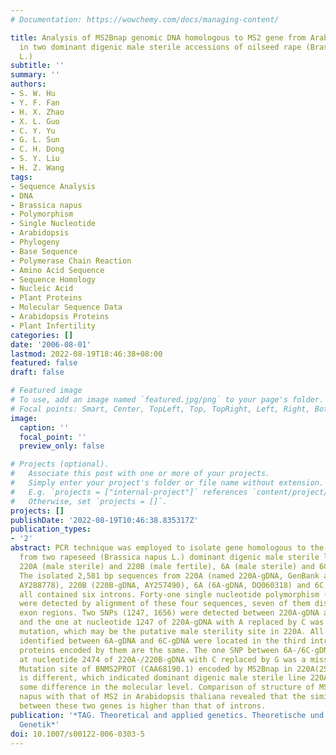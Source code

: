 ```yaml
---
# Documentation: https://wowchemy.com/docs/managing-content/

title: Analysis of MS2Bnap genomic DNA homologous to MS2 gene from Arabidopsis thaliana
  in two dominant digenic male sterile accessions of oilseed rape (Brassica napus
  L.)
subtitle: ''
summary: ''
authors:
- S. W. Hu
- Y. F. Fan
- H. X. Zhao
- X. L. Guo
- C. Y. Yu
- G. L. Sun
- C. H. Dong
- S. Y. Liu
- H. Z. Wang
tags:
- Sequence Analysis
- DNA
- Brassica napus
- Polymorphism
- Single Nucleotide
- Arabidopsis
- Phylogeny
- Base Sequence
- Polymerase Chain Reaction
- Amino Acid Sequence
- Sequence Homology
- Nucleic Acid
- Plant Proteins
- Molecular Sequence Data
- Arabidopsis Proteins
- Plant Infertility
categories: []
date: '2006-08-01'
lastmod: 2022-08-19T18:46:38+08:00
featured: false
draft: false

# Featured image
# To use, add an image named `featured.jpg/png` to your page's folder.
# Focal points: Smart, Center, TopLeft, Top, TopRight, Left, Right, BottomLeft, Bottom, BottomRight.
image:
  caption: ''
  focal_point: ''
  preview_only: false

# Projects (optional).
#   Associate this post with one or more of your projects.
#   Simply enter your project's folder or file name without extension.
#   E.g. `projects = ["internal-project"]` references `content/project/deep-learning/index.md`.
#   Otherwise, set `projects = []`.
projects: []
publishDate: '2022-08-19T10:46:38.835317Z'
publication_types:
- '2'
abstract: PCR technique was employed to isolate gene homologous to the MS2Bnap (X99922.1)
  from two rapeseed (Brassica napus L.) dominant digenic male sterile lines, namely
  220A (male sterile) and 220B (male fertile), 6A (male sterile) and 6C (male fertile).
  The isolated 2,581 bp sequences from 220A (named 220A-gDNA, GenBank accession number
  AY288778), 220B (220B-gDNA, AY257490), 6A (6A-gDNA, DQ060318) and 6C (6C-gDNA, DQ060319)
  all contained six introns. Forty-one single nucleotide polymorphism (SNP) sites
  were detected by alignment of these four sequences, seven of them dispersed in the
  exon regions. Two SNPs (1247, 1656) were detected between 220A-gDNA and 220B-gDNA,
  and the one at nucleotide 1247 of 220A-gDNA with A replaced by C was a missense
  mutation, which may be the putative male sterility site in 220A. All eight SNPs
  identified between 6A-gDNA and 6C-gDNA were located in the third intron, so the
  proteins encoded by them are the same. The one SNP between 6A-/6C-gDNA and 220A-/220B-gDNA
  at nucleotide 2474 of 220A-/220B-gDNA with C replaced by G was a missense mutation.
  Mutation site of BNMS2PROT (CAA68190.1) encoded by MS2Bnap in 220A(254) and 6A/6C(584)
  is different, which indicated dominant digenic male sterile line 220AB and 6CA have
  some difference in the molecular level. Comparison of structure of MS2Bnap in B.
  napus with that of MS2 in Arabidopsis thaliana revealed that the similarity of exons
  between these two genes is higher than that of introns.
publication: '*TAG. Theoretical and applied genetics. Theoretische und angewandte
  Genetik*'
doi: 10.1007/s00122-006-0303-5
---
```

